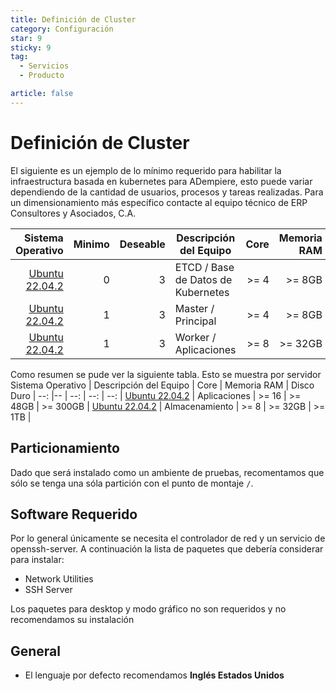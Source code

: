 ```yaml
---
title: Definición de Cluster
category: Configuración
star: 9
sticky: 9
tag:
  - Servicios
  - Producto

article: false
---
```


# Definición de Cluster

El siguiente es un ejemplo de lo mínimo requerido para habilitar la infraestructura basada en kubernetes para ADempiere, esto puede variar dependiendo de la cantidad de usuarios, procesos y tareas realizadas. Para un dimensionamiento más específico contacte al equipo técnico de ERP Consultores y Asociados, C.A.

Sistema Operativo | Minimo | Deseable | Descripción del Equipo | Core | Memoria RAM | Disco Duro |
--: |--: | --: | -- | --: | --: | --: |
[Ubuntu 22.04.2](https://releases.ubuntu.com/22.04.2/ubuntu-22.04.2-live-server-amd64.iso?_ga=2.101330882.2107205611.1686582914-1158267313.1681999161) | 0 | 3 |ETCD / Base de Datos de Kubernetes | >= 4 | >= 8GB | >= 100GB |
[Ubuntu 22.04.2](https://releases.ubuntu.com/22.04.2/ubuntu-22.04.2-live-server-amd64.iso?_ga=2.101330882.2107205611.1686582914-1158267313.1681999161) | 1 | 3 | Master / Principal | >= 4 | >= 8GB | >= 100GB |
[Ubuntu 22.04.2](https://releases.ubuntu.com/22.04.2/ubuntu-22.04.2-live-server-amd64.iso?_ga=2.101330882.2107205611.1686582914-1158267313.1681999161) | 1 | 3 | Worker / Aplicaciones | >= 8 | >= 32GB | >= 100GB |

Como resumen se pude ver la siguiente tabla. Esto se muestra por servidor
Sistema Operativo  | Descripción del Equipo | Core | Memoria RAM | Disco Duro |
--: |-- | --: | --: | --: |
[Ubuntu 22.04.2](https://releases.ubuntu.com/22.04.2/ubuntu-22.04.2-live-server-amd64.iso?_ga=2.101330882.2107205611.1686582914-1158267313.1681999161) | Aplicaciones | >= 16 | >= 48GB | >= 300GB |
[Ubuntu 22.04.2](https://releases.ubuntu.com/22.04.2/ubuntu-22.04.2-live-server-amd64.iso?_ga=2.101330882.2107205611.1686582914-1158267313.1681999161) | Almacenamiento | >= 8 | >= 32GB | >= 1TB |

## Particionamiento

Dado que será instalado como un ambiente de pruebas, recomentamos que sólo se tenga una sóla partición  con el punto de montaje `/`.

## Software Requerido

Por lo general únicamente se necesita el controlador de red y un servicio de openssh-server. A continuación la lista de paquetes que debería considerar para instalar:

- Network Utilities
- SSH Server

Los paquetes para desktop y modo gráfico no son requeridos y no recomendamos su instalación

## General

- El lenguaje por defecto recomendamos **Inglés Estados Unidos**
